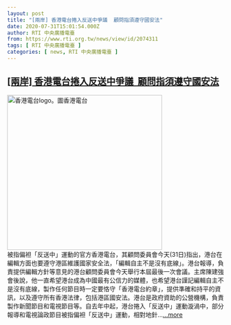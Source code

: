 ```yaml
---
layout: post
title: "[兩岸] 香港電台捲入反送中爭議  顧問指須遵守國安法"
date: 2020-07-31T15:01:54.000Z
author: RTI 中央廣播電臺
from: https://www.rti.org.tw/news/view/id/2074311
tags: [ RTI 中央廣播電臺 ]
categories: [ news, RTI 中央廣播電臺 ]
---
```

<!--1596207714000-->
[[兩岸] 香港電台捲入反送中爭議  顧問指須遵守國安法](https://www.rti.org.tw/news/view/id/2074311)
------

<div>
<img src="https://static.rti.org.tw/assets/thumbnails/2019/12/18/04ec9b27d02c2e455009a32e3f9fa486.jpg" width="360" alt="香港電台logo。圖香港電台" title="香港電台logo。圖香港電台"><br>被指偏袒「反送中」運動的官方香港電台，其顧問委員會今天(31日)指出，港台在編輯方面也要遵守港區維護國家安全法，「編輯自主不是沒有底線」。港台報導，負責提供編輯方針等意見的港台顧問委員會今天舉行本屆最後一次會議。主席陳建強會後說，他一直希望港台成為中國最有公信力的媒體，也希望港台謹記編輯自主不是沒有底線，製作任何節目時一定要恪守「香港電台約章」，提供準確和持平的資訊，以及遵守所有香港法律，包括港區國安法。港台是政府資助的公營機構，負責製作新聞節目和電視節目等。自去年中起，港台捲入「反送中」運動漩渦中，部分報導和電視論政節目被指偏袒「反送中」運動，相對地針...<a target="_blank" href="https://www.rti.org.tw/news/view/id/2074311">...more</a>
</div>
